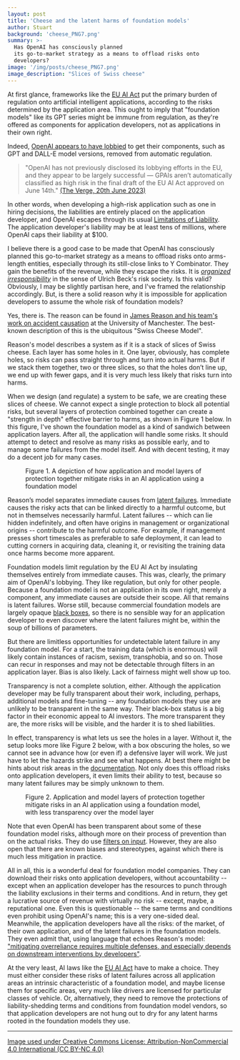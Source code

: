 ```yaml
---
layout: post
title: 'Cheese and the latent harms of foundation models'
author: Stuart
background: 'cheese_PNG7.png'
summary: >-
  Has OpenAI has consciously planned
  its go-to-market strategy as a means to offload risks onto 
  developers?
image: '/img/posts/cheese_PNG7.png'
image_description: "Slices of Swiss cheese"
---
```


At first glance, frameworks like the [EU AI Act](https://www.reuters.com/technology/what-is-european-union-ai-act-2023-03-22/) put the primary burden of regulation
onto artificial intelligent applications, according to the risks determined by
the application area. This ought to imply that "foundation models" like its GPT series
might be immune from regulation, as they're offered as components for application
developers, not as applications in their own right.

Indeed, [OpenAI appears to have lobbied](https://time.com/6288245/openai-eu-lobbying-ai-act/) 
to get their components, such as GPT and DALL-E
model versions, removed from automatic regulation.

> "OpenAI has not previously disclosed its lobbying efforts in the EU, and they
> appear to be largely successful — GPAIs aren’t automatically classified as
> high risk in the final draft of the EU AI Act approved on June 14th."
> [(The Verge, 20th June 2023)](https://www.theverge.com/2023/6/20/23767053/openai-lobbied-eu-ai-act-artificial-intelligence-regulations)

In other words, when developing a high-risk application such as one in hiring decisions, 
the liabilities are entirely placed on the application developer, and 
OpenAI escapes through its usual [Limitations of Liability](https://openai.com/policies/terms-of-use). 
The application developer's liability may be at least tens of millions, where OpenAI 
caps their liability at $100.

I believe there is a good case to be made that OpenAI has consciously planned
this go-to-market strategy as a means to offload risks onto arms-length entities,
especially through its still-close links to Y Combinator. They gain the benefits 
of the revenue, while they escape the risks. It is 
[*organized irresponsibility*](https://link.springer.com/article/10.1007/s10612-018-9415-x)
in the sense of Ulrich Beck's risk society.
Is this valid? Obviously, I may be slightly partisan here, and I've framed the
relationship accordingly. But, is there a solid reason why it is impossible for
application developers to assume the whole risk of foundation models?

Yes, there is. The reason can be found in 
[James Reason and his team's work on accident causation](http://rstb.royalsocietypublishing.org/cgi/doi/10.1098/rstb.1990.0090) 
at the University of Manchester. The best-known description of this is the ubiquitous "Swiss Cheese Model".

Reason's model describes a system as if it is a stack of slices of Swiss cheese. Each 
layer has some holes in it. One layer, obviously, has complete holes, so risks can 
pass straight through and turn into actual harms. But if we stack them together, 
two or three slices, so that the holes don’t line up, we end up with fewer gaps, 
and it is very much less likely that risks turn into harms. 

When we design (and regulate) a system to be safe, we are creating these slices of 
cheese. We cannot expect a single protection to block all potential risks, but several layers of
protection combined together can create a "strength in depth" effective barrier to harms, as
shown in Figure 1 below. In this figure, I've shown the foundation model as a kind of sandwich between
application layers. After all, the application will handle some risks. It should
attempt to detect and resolve as many risks as possible early, and to manage some failures from the
model itself. And with decent testing, it may do a decent job for many cases.

<figure class="figure">
  <enhanced:img src="$lib/assets/posts/swiss-cheese-model.png" style="width: 400px;"
       alt="The Swiss Cheese Model"></enhanced:img>
    <figcaption class="figure-caption">
    Figure 1. A depiction of how application and model layers of protection together mitigate risks in an AI application using a foundation model
    </figcaption>
</figure>

Reason’s model separates immediate causes from [latent failures](http://rstb.royalsocietypublishing.org/cgi/doi/10.1098/rstb.1990.0090). 
Immediate causes 
the risky acts that can be linked directly to a harmful outcome, but not in 
themselves necessarily harmful. Latent failures -- which can lie hidden 
indefinitely, and often have origins in management or organizational origins -- 
contribute to the harmful outcome. For example, if management presses short timescales
as preferable to safe deployment, it can lead to cutting corners in acquiring 
data, cleaning it, or revisiting the training data once harms become more apparent.

Foundation models limit regulation by the EU AI Act by insulating themselves
entirely from immediate causes. This was, clearly, the primary aim of OpenAI's 
lobbying. They like regulation, but only for other people.
Because a foundation model is not an application
in its own right, merely a component, any immediate causes are outside
their scope. All that remains is latent failures. Worse still, because 
commercial foundation models are largely opaque [black boxes](https://www.emerald.com/insight/content/doi/10.1108/K-06-2019-0439/full/html), 
so 
there is no sensible way for an application developer to even discover where
the latent failures might be, within the soup of billions of parameters.

But there are limitless opportunities for undetectable latent failure in any
foundation model. For a start, the training data (which is enormous) will likely contain instances of
racism, sexism, transphobia, and so on. Those can recur in responses and may not
be detectable through filters in an application layer. Bias is also likely. 
Lack of fairness might well show up too. 

Transparency is not a complete solution, either. Although the application
developer may be fully transparent about their work, including, perhaps,
additional models and fine-tuning -- any foundation models they use are unlikely
to be transparent in the same way. Their black-box status is a big factor in their
economic appeal to AI investors. The more transparent they are, the more risks
will be visible, and the harder it is to shed liabilities. 

In effect, transparency is what lets us see the holes in a layer. Without it,
the setup looks more like Figure 2 below, with a box obscuring the holes, so we cannot
see in advance how (or even if) a defensive layer will work. We just have to 
let the hazards strike and see what happens. At best there might be hints
about risk areas in the [documentation](https://cdn.openai.com/papers/gpt-4-system-card.pdf). 
Not only does this offload risks 
onto application developers, it even limits their ability to test, because so 
many latent failures may be simply unknown to them. 

<figure class="figure">
  <enhanced:img src="$lib/assets/posts/swiss-cheese-model-boxed.png" style="width: 400px;"
       alt="The Swiss Cheese Model"></enhanced:img>
    <figcaption class="figure-caption">
        Figure 2. Application and model layers of protection together mitigate risks in an AI application using a foundation model, with less transparency over the model layer
    </figcaption>
</figure>

Note that even OpenAI has been transparent about some of these foundation
model risks, although more on their process of prevention than on the 
actual risks. They do use 
[filters on input](https://github.com/openai/dalle-2-preview/blob/main/system-card.md#input-filters).
However, they are also open that there are known biases and stereotypes, against 
which there is much less mitigation in practice.

All in all, this is a wonderful deal for foundation model companies. They can download their risks onto application developers, without accountability -- except when an
application developer has the resources to punch through the liability 
exclusions in their terms and conditions. And in return, they get a lucrative 
source of revenue with virtually no risk -- except, maybe, a reputational one. 
Even this is questionable -- the same terms and conditions even prohibit using
OpenAI's name; this is a very one-sided deal.
Meanwhile, the application developers have all the risks: of the market, of 
their own application, and of the latent failures in the foundation models.
They even admit that, using language that echoes Reason's model: 
["mitigating overreliance requires multiple defenses, and especially depends on 
downstream interventions by developers"](https://cdn.openai.com/papers/gpt-4-system-card.pdf).

At the very least, AI laws like the [EU AI Act](https://www.reuters.com/technology/what-is-european-union-ai-act-2023-03-22/) have to make a choice. They must either
consider these risks of latent failures across all application areas an intrinsic
characteristic of a foundation model, and maybe license them for specific areas, 
very much like drivers are licensed for particular classes of vehicle. Or, alternatively,
they need to remove the protections of liability-shedding terms and conditions from
foundation model vendors, so that application
developers are not hung out to dry for any latent harms rooted in the foundation models they use.

<hr>

[Image used under Creative Commons License: Attribution-NonCommercial 4.0 International (CC BY-NC 4.0)](http://pngimg.com/image/4275)